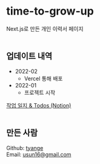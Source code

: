# time-to-grow-up

Next.js로 만든 개인 이력서 페이지
<br>
<br>

## 업데이트 내역

* 2022-02
    - Vercel 통해 배포
* 2022-01
    - 프로젝트 시작

[작업 일지 & Todos (Notion)](https://tyange.notion.site/time-to-grow-up-Next-js-0ccdce7f094a43499cf14f31a7adaea1)
<br>
<br>

## 만든 사람

Github: [tyange](https://github.com/tyange)
<br>
Email: [usun16@gmail.com](mailto:usun16@gmail.com)